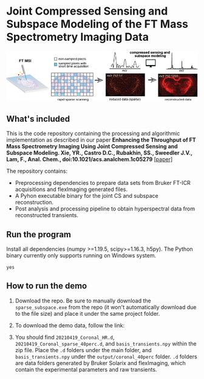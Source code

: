 # Joint Compressed Sensing and Subspace Modeling of the FT Mass Spectrometry Imaging Data

<p align="center">
  <img src="TOC_git.png" /width="700"> 
</p>

## What's included
This is the code repository containing the processing and algorithmic implementation as described in our paper **Enhancing the Throughput of FT Mass Spectrometry Imaging Using Joint Compressed Sensing and Subspace Modeling. Xie, YR., Castro D.C., Rubakhin, SS., Sweedler J.V., Lam, F., Anal. Chem., doi:10.1021/acs.analchem.1c05279** [[paper]](https://pubs.acs.org/doi/full/10.1021/acs.analchem.1c05279)

The repository contains:
- Preprocessing dependencies to prepare data sets from Bruker FT-ICR acquisitions and flexImaging generated files.
- A Pyhon executable binary for the joint CS and subspace reconstruction.
- Post analysis and processing pipeline to obtain hyperspectral data from reconstructed transients.


## Run the program
Install all dependencies (numpy >=1.19.5, scipy>=1.16.3, h5py). The Python binary currently only supports running on Windows system.
```
yes
```


## How to run the demo
1. Download the repo. Be sure to manually download the `sparse_subspace.exe` from the repo (it won't automatically download due to the file size) and place it under the same project folder.

2. To download the demo data, follow the link: 

3. You should find `20210419_Coronal_HR.d`, `20210419_Coronal_sparse_40perc.d`, and `basis_transients.npy` within the zip file. Place the `.d` folders under the main folder, and `basis_transients.npy` under the `output/coronal_40perc` folder. `.d` folders are data folders generated by Bruker Solarix and flexImaging, which contain the experimental parameters and raw transients. 




